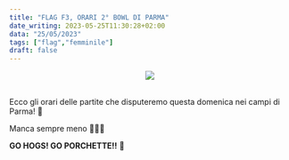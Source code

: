 ```yaml
---
title: "FLAG F3, ORARI 2° BOWL DI PARMA"
date_writing: 2023-05-25T11:30:28+02:00
data: "25/05/2023"
tags: ["flag","femminile"]
draft: false
---
```


<center>
<img class="articolo" src="../img/2023/flag_f3_bowl_parma_orari.jpg">
</center>
<br />
  
Ecco gli orari delle partite che disputeremo questa domenica nei campi di Parma! 🏈  
  
Manca sempre meno 💪🏼🔥  
  
**GO HOGS! GO PORCHETTE!!** 🐷  
